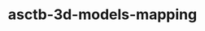 ---
title: asctb-3d-models-mapping
release_version: v1.0
hra_release_version:
  - v1.0
model_type: ref-organs
description: 'This lookup table maps [Anatomical Structures, Cell Types and Biomarkers (ASCT+B) Table](https://hubmapconsortium.github.io/ccf/pages/ccf-anatomical-structures.html) terms to anatomical structure terms used in the [3D Reference Object Library](https://hubmapconsortium.github.io/ccf/pages/ccf-3d-reference-library.html).'
creators:
  - 0000-0001-7655-4833
  - 0000-0003-4066-7531
  - 0000-0002-8977-498X
  - 0000-0002-6703-7647
  - 0000-0002-3321-6137
project_leads:
  - 0000-0002-3321-6137
creation_date: 2021-07-28T00:00:00
license: CC BY 4.0
publisher:  HuBMAP 
funder:  National Institutes of Health 
award_number:  OT2OD026671 
hubmap_id:  HBM527.RCXM.366 
datatable: ASCT-B_3D_Models_Mapping.csv
doi: https://doi.org/10.48539/hbm527.rcxm.366
---
